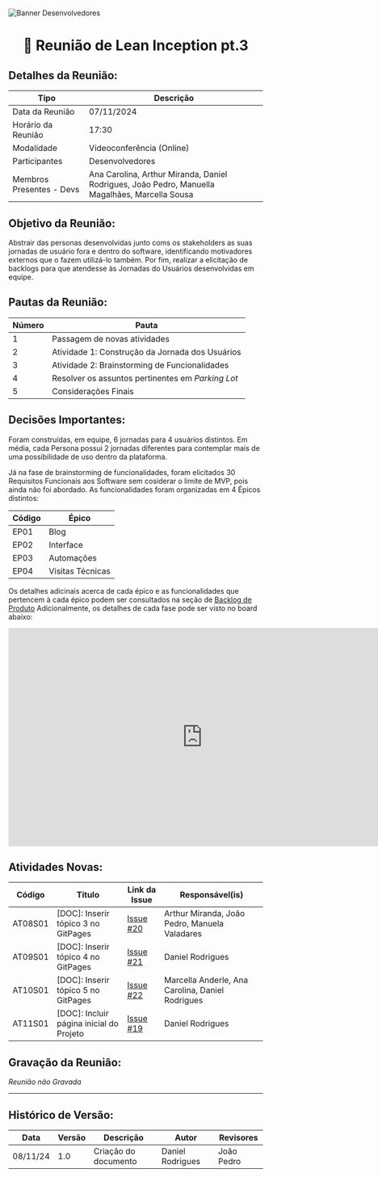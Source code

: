 #
![Banner Desenvolvedores](../../../../assets/BannerDesenvolvedores.png)

<div align="center">
<h1>🤝 Reunião de Lean Inception pt.3 </h1>
</div>

## Detalhes da Reunião:
| Tipo | Descrição                              |
|---- | --------------------------------------- |
| Data da Reunião | 07/11/2024 |
| Horário da Reunião | 17:30 |
| Modalidade | Videoconferência (Online) |
| Participantes | Desenvolvedores |
| Membros Presentes - Devs | Ana Carolina, Arthur Miranda, Daniel Rodrigues, João Pedro, Manuella Magalhães, Marcella Sousa |

## Objetivo da Reunião:
Abstrair das personas desenvolvidas junto coms os stakeholders as suas jornadas de usuário fora e dentro do software, identificando motivadores externos que o fazem utilizá-lo também. Por fim, realizar a elicitação de backlogs para que atendesse às Jornadas do Usuários desenvolvidas em equipe.

## Pautas da Reunião:

| Número | Pauta |
| --- | ------ |
| 1 | Passagem de novas atividades |
| 2 | Atividade 1: Construção da Jornada dos Usuários |
| 3 | Atividade 2: Brainstorming de Funcionalidades |
| 4 | Resolver os assuntos pertinentes em _Parking Lot_ |
| 5 | Considerações Finais |

## Decisões Importantes:

Foram construídas, em equipe, 6 jornadas para 4 usuários distintos. Em média, cada Persona possui 2 jornadas diferentes para contemplar mais de uma possibilidade de uso dentro da plataforma.

Já na fase de brainstorming de funcionalidades, foram elicitados 30 Requisitos Funcionais aos Software sem cosiderar o limite de MVP, pois ainda não foi abordado. As funcionalidades foram organizadas em 4 Épicos distintos:

| Código | Épico |
| ------ | ----- |
| EP01 | Blog |
| EP02 | Interface |
| EP03 | Automações |
| EP04 | Visitas Técnicas |

Os detalhes adicinais acerca de cada épico e as funcionalidades que pertencem à cada épico podem ser consultados na seção de [Backlog de Produto](../../../2-docPage/9-backlogDeProduto.md) Adicionalmente, os detalhes de cada fase pode ser visto no board abaixo:

<iframe width="768" height="432" src="https://miro.com/app/live-embed/uXjVLJUh_Eo=/?moveToViewport=-4070,-1433,6705,2946&embedId=913005605696" frameborder="0" scrolling="no" allow="fullscreen; clipboard-read; clipboard-write" allowfullscreen></iframe>

## Atividades Novas:

Código  | Titulo                                  | Link da Issue | Responsável(is)
------- | --------------------------------------- | ------------- | --------------- 
AT08S01 | [DOC]: Inserir tópico 3 no GitPages     | [Issue #20](https://github.com/mdsreq-fga-unb/2024.2-T03-CafeDoSitio/issues/20) | Arthur Miranda, João Pedro, Manuela Valadares
AT09S01 | [DOC]: Inserir tópico 4 no GitPages     | [Issue #21](https://github.com/mdsreq-fga-unb/2024.2-T03-CafeDoSitio/issues21) | Daniel Rodrigues
AT10S01 | [DOC]: Inserir tópico 5 no GitPages     | [Issue #22](https://github.com/mdsreq-fga-unb/2024.2-T03-CafeDoSitio/issues/22) | Marcella Anderle, Ana Carolina, Daniel Rodrigues
AT11S01 | [DOC]: Incluir página inicial do Projeto| [Issue #19](https://github.com/mdsreq-fga-unb/2024.2-T03-CafeDoSitio/issues/19) | Daniel Rodrigues

## Gravação da Reunião:
_Reunião não Gravada_

---
## Histórico de Versão: 
| Data | Versão | Descrição | Autor | Revisores |
|---- | ------ | --------- | ----- | --------- |
| 08/11/24 | 1.0 | Criação do documento | Daniel Rodrigues | João Pedro |